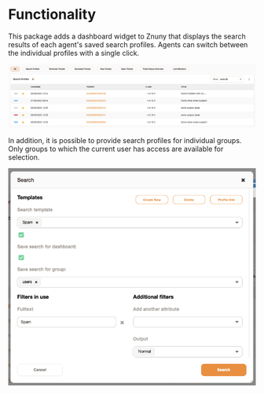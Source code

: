# Functionality

This package adds a dashboard widget to Znuny that displays the search results of each agent's saved search profiles. Agents can switch between the individual profiles with a single click.

![Search widget](doc/en/images/widget.png)

In addition, it is possible to provide search profiles for individual groups. Only groups to which the current user has access are available for selection.

![Group-based search templates](doc/en/images/search_profile_group.png)
